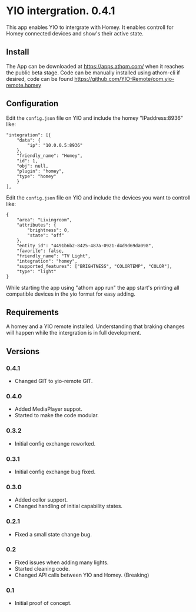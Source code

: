 # YIO intergration. 0.4.1

This app enables YIO to intergrate with Homey.
It enables controll for Homey connected devices and show's their active state.

## Install

The App can be downloaded at https://apps.athom.com/ when it reaches the public beta stage.
Code can be manually installed using athom-cli if desired, code can be found https://github.com/YIO-Remote/com.yio-remote.homey

## Configuration

Edit the `config.json` file on YIO and include the homey "IPaddress:8936" like:

```
"integration": [{
    "data": {
        "ip": "10.0.0.5:8936"
    },
    "friendly_name": "Homey",
    "id": 1,
    "obj": null,
    "plugin": "homey",
    "type": "homey"
    }
],
```

Edit the `config.json` file on YIO and include the devices you want to controll like:

```
{
    "area": "Livingroom",
    "attributes": {
        "brightness": 0,
        "state": "off"
    },
    "entity_id": "4491b6b2-8425-487a-0921-d4d9d69da098",
    "favorite": false,
    "friendly_name": "TV Light",
    "integration": "homey",
    "supported_features": ["BRIGHTNESS", "COLORTEMP", "COLOR"],
    "type": "light"
}
```

While starting the app using "athom app run" the app start's printing all compatible devices in the yio format for easy adding.

## Requirements

A homey and a YIO remote installed.
Understanding that braking changes will happen while the intergration is in full development.

## Versions

### 0.4.1

- Changed GIT to yio-remote GIT.

### 0.4.0

- Added MediaPlayer suppot.
- Started to make the code modular.

### 0.3.2

- Initial config exchange reworked.

### 0.3.1

- Initial config exchange bug fixed.

### 0.3.0

- Added collor support.
- Changed handling of initial capability states.

### 0.2.1

- Fixed a small state change bug.

### 0.2

- Fixed issues when adding many lights.
- Started cleaning code.
- Changed API calls between YIO and Homey. (Breaking)

### 0.1

- Initial proof of concept.
